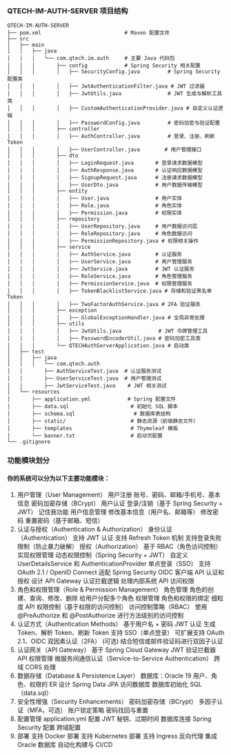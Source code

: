 ### QTECH-IM-AUTH-SERVER 项目结构
```plaintext
QTECH-IM-AUTH-SERVER
├── pom.xml                           # Maven 配置文件
├── src
│   ├── main
│   │   ├── java
│   │   │   └── com.qtech.im.auth     # 主要 Java 代码包
│   │   │       ├── config            # Spring Security 相关配置
│   │   │       │   ├── SecurityConfig.java         # Spring Security 配置类
│   │   │       │   ├── JwtAuthenticationFilter.java # JWT 过滤器
│   │   │       │   ├── JwtUtils.java               # JWT 生成与解析工具类
│   │   │       │   ├── CustomAuthenticationProvider.java # 自定义认证逻辑
│   │   │       │   ├── PasswordConfig.java         # 密码加密与验证配置
│   │   │       ├── controller
│   │   │       │   ├── AuthController.java         # 登录、注册、刷新 Token
│   │   │       │   ├── UserController.java        # 用户管理接口
│   │   │       ├── dto
│   │   │       │   ├── LoginRequest.java       # 登录请求数据模型
│   │   │       │   ├── AuthResponse.java       # 认证响应数据模型
│   │   │       │   ├── SignupRequest.java      # 注册请求数据模型
│   │   │       │   ├── UserDto.java            # 用户数据传输模型
│   │   │       ├── entity
│   │   │       │   ├── User.java               # 用户实体
│   │   │       │   ├── Role.java               # 角色实体
│   │   │       │   ├── Permission.java         # 权限实体
│   │   │       ├── repository
│   │   │       │   ├── UserRepository.java     # 用户数据访问层
│   │   │       │   ├── RoleRepository.java     # 角色数据访问
│   │   │       │   ├── PermissionRepository.java # 权限相关操作
│   │   │       ├── service
│   │   │       │   ├── AuthService.java        # 认证服务
│   │   │       │   ├── UserService.java        # 用户管理服务
│   │   │       │   ├── JwtService.java         # JWT 认证服务
│   │   │       │   ├── RoleService.java        # 角色管理服务
│   │   │       │   ├── PermissionService.java  # 权限管理服务
│   │   │       │   ├── TokenBlacklistService.java # 存储和验证黑名单 Token
│   │   │       │   ├── TwoFactorAuthService.java # 2FA 验证服务
│   │   │       ├── exception
│   │   │       │   ├── GlobalExceptionHandler.java # 全局异常处理
│   │   │       ├── utils
│   │   │       │   ├── JwtUtils.java            # JWT 令牌管理工具
│   │   │       │   ├── PasswordEncoderUtil.java # 密码加密工具类
│   │   │       └── QTECHAuthServerApplication.java # 启动类
│   ├── test
│   │   ├── java
│   │   │   └── com.qtech.auth
│   │       ├── AuthServiceTest.java  # 认证服务测试
│   │       ├── UserServiceTest.java  # 用户管理测试
│   │       ├── JwtServiceTest.java    # JWT 相关测试
│   └── resources
│       ├── application.yml            # Spring 配置文件
│       ├── data.sql                    # 初始化 SQL 脚本
│       ├── schema.sql                   # 数据库表结构
│       ├── static/                     # 静态资源（前端静态文件）
│       ├── templates                   # Thymeleaf 模板
│       └── banner.txt                  # 启动页配置
└── .gitignore

```
### 功能模块划分
#### 你的系统可以分为以下主要功能模块：

1. 用户管理（User Management）
用户注册
账号、密码、邮箱/手机号、基本信息
密码加密存储（BCrypt）
用户认证
登录/注销（基于 Spring Security + JWT）
记住我功能
用户信息管理
修改基本信息（用户名、邮箱等）
修改密码
重置密码（基于邮箱、短信）
2. 认证与授权（Authentication & Authorization）
身份认证（Authentication）
支持 JWT 认证
支持 Refresh Token 机制
支持登录失败限制（防止暴力破解）
授权（Authorization）
基于 RBAC（角色访问控制）实现权限管理
动态权限控制（Spring Security + JWT）
自定义 UserDetailsService 和 AuthenticationProvider
单点登录（SSO）
支持 OAuth 2.1 / OpenID Connect
适配 Spring Security OIDC 客户端
API 认证和授权
设计 API Gateway 认证拦截逻辑
处理内部系统 API 访问权限
2. 角色和权限管理（Role & Permission Management）
角色管理
角色的创建、查询、修改、删除
给用户分配多个角色
权限管理
角色和权限的绑定
细粒度 API 权限控制（基于权限的访问控制）
访问控制策略（RBAC）
使用 @PreAuthorize 和 @PostAuthorize 进行方法级别的访问控制
3. 认证方式（Authentication Methods）
基于用户名 + 密码
JWT 认证
生成 Token、解析 Token、刷新 Token
支持 SSO（单点登录）
可扩展支持 OAuth 2.1、OIDC
双因素认证（2FA） (可选)
结合短信或邮件验证码进行双因子认证
4. 认证网关（API Gateway）
基于 Spring Cloud Gateway
JWT 验证拦截器
API 权限管理
微服务间通信认证（Service-to-Service Authentication）
跨域 CORS 处理
4. 数据存储（Database & Persistence Layer）
数据库：Oracle 19
用户、角色、权限的 ER 设计
Spring Data JPA 访问数据库
数据库初始化 SQL（data.sql）
5. 安全性增强（Security Enhancements）
密码加密存储（BCrypt）
多因子认证（MFA，可选）
账户锁定策略
密码找回与重置
6. 配置管理
application.yml
配置 JWT 秘钥、过期时间
数据库连接
Spring Security 配置
跨域配置
7. 部署
支持 Docker 部署
支持 Kubernetes 部署
支持 Ingress 反向代理
集成 Oracle 数据库
自动化构建与 CI/CD
